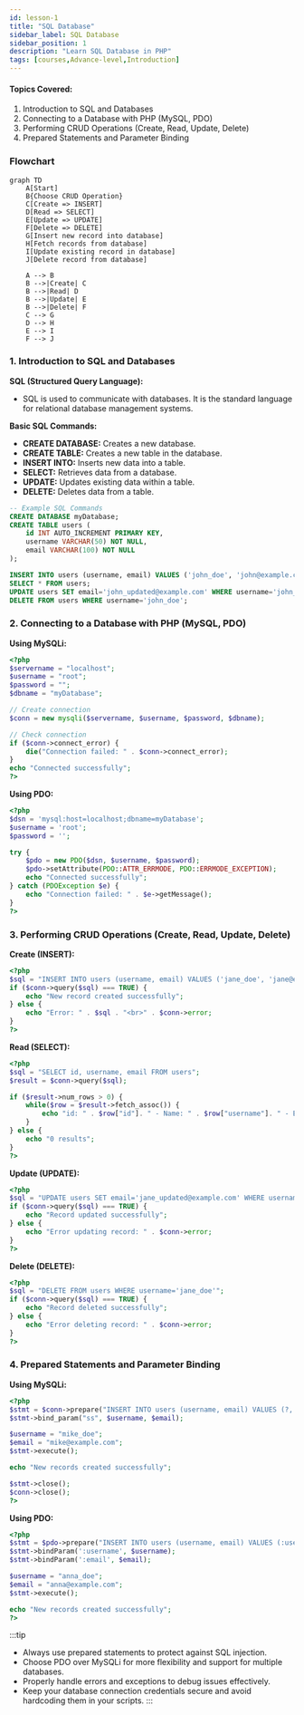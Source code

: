 ```yaml
---
id: lesson-1
title: "SQL Database"
sidebar_label: SQL Database
sidebar_position: 1
description: "Learn SQL Database in PHP"
tags: [courses,Advance-level,Introduction]
---  
```

 

#### Topics Covered:
1. Introduction to SQL and Databases
2. Connecting to a Database with PHP (MySQL, PDO)
3. Performing CRUD Operations (Create, Read, Update, Delete)
4. Prepared Statements and Parameter Binding

### Flowchart 

```mermaid
graph TD
    A[Start]
    B{Choose CRUD Operation}
    C[Create => INSERT]
    D[Read => SELECT]
    E[Update => UPDATE]
    F[Delete => DELETE]
    G[Insert new record into database]
    H[Fetch records from database]
    I[Update existing record in database]
    J[Delete record from database]

    A --> B
    B -->|Create| C
    B -->|Read| D
    B -->|Update| E
    B -->|Delete| F
    C --> G
    D --> H
    E --> I
    F --> J
```

### 1. Introduction to SQL and Databases

**SQL (Structured Query Language):**
- SQL is used to communicate with databases. It is the standard language for relational database management systems.

**Basic SQL Commands:**
- **CREATE DATABASE:** Creates a new database.
- **CREATE TABLE:** Creates a new table in the database.
- **INSERT INTO:** Inserts new data into a table.
- **SELECT:** Retrieves data from a database.
- **UPDATE:** Updates existing data within a table.
- **DELETE:** Deletes data from a table.

```sql
-- Example SQL Commands
CREATE DATABASE myDatabase;
CREATE TABLE users (
    id INT AUTO_INCREMENT PRIMARY KEY,
    username VARCHAR(50) NOT NULL,
    email VARCHAR(100) NOT NULL
);

INSERT INTO users (username, email) VALUES ('john_doe', 'john@example.com');
SELECT * FROM users;
UPDATE users SET email='john_updated@example.com' WHERE username='john_doe';
DELETE FROM users WHERE username='john_doe';
```

### 2. Connecting to a Database with PHP (MySQL, PDO)

**Using MySQLi:**

```php
<?php
$servername = "localhost";
$username = "root";
$password = "";
$dbname = "myDatabase";

// Create connection
$conn = new mysqli($servername, $username, $password, $dbname);

// Check connection
if ($conn->connect_error) {
    die("Connection failed: " . $conn->connect_error);
}
echo "Connected successfully";
?>
```

**Using PDO:**

```php
<?php
$dsn = 'mysql:host=localhost;dbname=myDatabase';
$username = 'root';
$password = '';

try {
    $pdo = new PDO($dsn, $username, $password);
    $pdo->setAttribute(PDO::ATTR_ERRMODE, PDO::ERRMODE_EXCEPTION);
    echo "Connected successfully";
} catch (PDOException $e) {
    echo "Connection failed: " . $e->getMessage();
}
?>
```

### 3. Performing CRUD Operations (Create, Read, Update, Delete)

**Create (INSERT):**

```php
<?php
$sql = "INSERT INTO users (username, email) VALUES ('jane_doe', 'jane@example.com')";
if ($conn->query($sql) === TRUE) {
    echo "New record created successfully";
} else {
    echo "Error: " . $sql . "<br>" . $conn->error;
}
?>
```

**Read (SELECT):**

```php
<?php
$sql = "SELECT id, username, email FROM users";
$result = $conn->query($sql);

if ($result->num_rows > 0) {
    while($row = $result->fetch_assoc()) {
        echo "id: " . $row["id"]. " - Name: " . $row["username"]. " - Email: " . $row["email"]. "<br>";
    }
} else {
    echo "0 results";
}
?>
```

**Update (UPDATE):**

```php
<?php
$sql = "UPDATE users SET email='jane_updated@example.com' WHERE username='jane_doe'";
if ($conn->query($sql) === TRUE) {
    echo "Record updated successfully";
} else {
    echo "Error updating record: " . $conn->error;
}
?>
```

**Delete (DELETE):**

```php
<?php
$sql = "DELETE FROM users WHERE username='jane_doe'";
if ($conn->query($sql) === TRUE) {
    echo "Record deleted successfully";
} else {
    echo "Error deleting record: " . $conn->error;
}
?>
```

### 4. Prepared Statements and Parameter Binding

**Using MySQLi:**

```php
<?php
$stmt = $conn->prepare("INSERT INTO users (username, email) VALUES (?, ?)");
$stmt->bind_param("ss", $username, $email);

$username = "mike_doe";
$email = "mike@example.com";
$stmt->execute();

echo "New records created successfully";

$stmt->close();
$conn->close();
?>
```

**Using PDO:**

```php
<?php
$stmt = $pdo->prepare("INSERT INTO users (username, email) VALUES (:username, :email)");
$stmt->bindParam(':username', $username);
$stmt->bindParam(':email', $email);

$username = "anna_doe";
$email = "anna@example.com";
$stmt->execute();

echo "New records created successfully";
?>
```

:::tip
- Always use prepared statements to protect against SQL injection.
- Choose PDO over MySQLi for more flexibility and support for multiple databases.
- Properly handle errors and exceptions to debug issues effectively.
- Keep your database connection credentials secure and avoid hardcoding them in your scripts.
:::